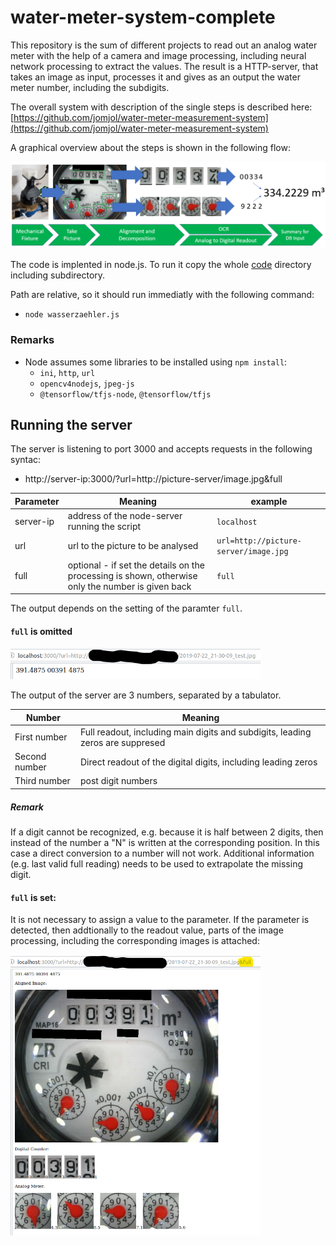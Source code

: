 # water-meter-system-complete
 
This repository is the sum of different projects to read out an analog water meter with the help of a camera and image processing, including neural network processing to extract the values.
The result is a HTTP-server, that takes an image as input, processes it and gives as an output the water meter number, including the subdigits.

The overall system with description of the single steps is described here: [https://github.com/jomjol/water-meter-measurement-system](https://github.com/jomjol/water-meter-measurement-system)

A graphical overview about the steps is shown in the following flow:

<img src="./images/signal_flow.png"> 

The code is implented in node.js. To run it copy the whole [code](code) directory including subdirectory.

Path are relative, so it should run immediatly with the following command:
* `node wasserzaehler.js`

### Remarks
* Node assumes some libraries to be installed using `npm install`:
	* `ini`, `http`, `url`
    * `opencv4nodejs`, `jpeg-js`
    * `@tensorflow/tfjs-node`, `@tensorflow/tfjs`
	
	
	
## Running the server

The server is listening to port 3000 and accepts requests in the following syntac:

* http://server-ip:3000/?url=http://picture-server/image.jpg&full

| Parameter | Meaning | example |
| --------- | ------- | ------- |
| server-ip | address of the node-server running the script | `localhost` |
| url | url to the picture to be analysed | `url=http://picture-server/image.jpg` |
| full | optional - if set the details on the processing is shown, otherwise only the number is given back | `full` |


The output depends on the setting of the paramter `full`.

#### `full` is omitted 

<img src="./images/server_output.png" width="400">

The output of the server are 3 numbers, separated by a tabulator.

| Number | Meaning | 
| --------- | ------- |
| First number | Full readout, including main digits and subdigits, leading zeros are suppresed |
| Second number | Direct readout of the digital digits, including leading zeros |
| Third number | post digit numbers |

##### Remark
If a digit cannot be recognized, e.g. because it is half between 2 digits, then instead of the number a "N" is written at the corresponding position. In this case a direct conversion to a number will not work. Additional information (e.g. last valid full reading) needs to be used to extrapolate the missing digit.
   
#### `full` is set:

It is not necessary to assign a value to the parameter. If the parameter is detected, then addtionally to the readout value, parts of the image processing, including the corresponding images is attached:

<img src="./images/sever_output_full.png" width="400">



